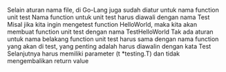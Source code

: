 Selain aturan nama file, di Go-Lang juga sudah diatur untuk nama function unit test Nama function untuk unit test harus diawali dengan nama Test Misal jika kita ingin mengetest function HelloWorld, maka kita akan membuat function unit test dengan nama TestHelloWorld Tak ada aturan untuk nama belakang function unit test harus sama dengan nama function yang akan di test, yang penting adalah harus diawalin dengan kata Test Selanjutnya harus memiliki parameter (t *testing.T) dan tidak mengembalikan return value